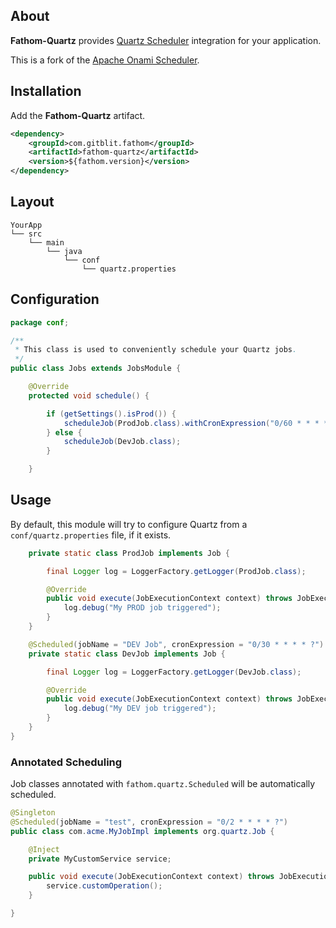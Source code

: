 ## About

**Fathom-Quartz** provides [Quartz Scheduler]() integration for your application.

This is a fork of the [Apache Onami Scheduler](https://onami.apache.org/scheduler).

## Installation

Add the **Fathom-Quartz** artifact.

```XML
<dependency>
    <groupId>com.gitblit.fathom</groupId>
    <artifactId>fathom-quartz</artifactId>
    <version>${fathom.version}</version>
</dependency>
```

## Layout

```
YourApp
└── src
    └── main
        └── java
            └── conf
                └── quartz.properties
```

## Configuration

```Java
package conf;

/**
 * This class is used to conveniently schedule your Quartz jobs.
 */
public class Jobs extends JobsModule {

    @Override
    protected void schedule() {

        if (getSettings().isProd()) {
            scheduleJob(ProdJob.class).withCronExpression("0/60 * * * * ?");
        } else {
            scheduleJob(DevJob.class);
        }

    }
```

## Usage

By default, this module will try to configure Quartz from a `conf/quartz.properties` file, if it exists.

```java
    private static class ProdJob implements Job {

        final Logger log = LoggerFactory.getLogger(ProdJob.class);

        @Override
        public void execute(JobExecutionContext context) throws JobExecutionException {
            log.debug("My PROD job triggered");
        }
    }

    @Scheduled(jobName = "DEV Job", cronExpression = "0/30 * * * * ?")
    private static class DevJob implements Job {

        final Logger log = LoggerFactory.getLogger(DevJob.class);

        @Override
        public void execute(JobExecutionContext context) throws JobExecutionException {
            log.debug("My DEV job triggered");
        }
    }
}
```

### Annotated Scheduling

Job classes annotated with `fathom.quartz.Scheduled` will be automatically scheduled.

```java
@Singleton
@Scheduled(jobName = "test", cronExpression = "0/2 * * * * ?")
public class com.acme.MyJobImpl implements org.quartz.Job {

    @Inject
    private MyCustomService service;

    public void execute(JobExecutionContext context) throws JobExecutionException {
        service.customOperation();
    }

}
```

[1]: http://quartz-scheduler.org/documentation/quartz-2.2.x/quick-start
